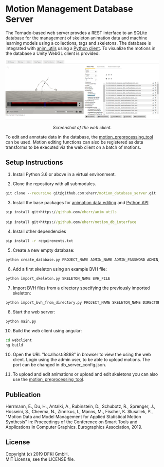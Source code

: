 ﻿# Motion Management Database Server

The Tornado-based web server provdes a REST interface to an SQLite database for the management of skeleton animation data and machine learning models using a collections, tags and skeletons. The database is integrated with [anim_utils](https://github.com/eherr/anim_utils) using a [Python client](https://github.com/eherr/motion_db_interface). To visualize the motions in the database a Unity WebGL client is provided.   


![Screenshot](doc/images/screenshot.png)
<p align="center">
<em>Screenshot of the web client.</em>

To edit and annotate data in the database, the [motion_preprocessing_tool](https://github.com/eherr/motion_preprocessing_tool) can be used. Motion editing functions can also be registered as data transforms to be executed via the web client on a batch of motions.



## Setup Instructions

1. Install Python 3.6 or above in a virtual environment.

2. Clone the repository with all submodules. 
```bat
git clone --recursive git@github.com:eherr/motion_database_server.git
```

3. Install the base packages for [animation data editing](https://github.com/eherr/anim_utils) and [Python API](https://github.com/eherr/motion_db_interface.git)
```bat
pip install git+https://github.com/eherr/anim_utils

pip install git+https://github.com/eherr/motion_db_interface
```

4. Install other dependencies
```bat
pip install -r requirements.txt
```

5. Create a new empty database: 
```bat
python create_database.py PROJECT_NAME ADMIN_NAME ADMIN_PASSWORD ADMIN_EMAIL
```

6. Add a first skeleton using an example BVH file: 
```bat
python import_skeleton.py SKELETON_NAME BVH_FILE
```

7. Import BVH files from a directory specifying the previously imported skeleton:
```bat
python import_bvh_from_directory.py PROJECT_NAME SKELETON_NAME DIRECTORY_PATH
```

8. Start the web server: 
```bat
python main.py
```

10. Build the web client using angular: 
```bat
cd webclient 
ng build
```

10. Open the URL "localhost:8888" in browser to view the using the web client. Login using the admin user, to be able to upload motions. The port can be changed in db_server_config.json.

11. To upload and edit animations or upload and edit skeletons you can also use the [motion_preprocessing_tool](https://github.com/eherr/motion_preprocessing_tool).

## Publication
Herrmann, E., Du, H., Antalki, A., Rubinstein, D., Schubotz, R., Sprenger, J., Hosseini, S., Cheema, N., Zinnikus, I., Manns, M., Fischer, K. Slusallek, P., "Motion Data and Model Management for Applied Statistical Motion Synthesis" In: Proceedings of the Conference on Smart Tools and Applications in Computer Graphics. Eurographics Association, 2019.


## License
Copyright (c) 2019 DFKI GmbH.  
MIT License, see the LICENSE file.
